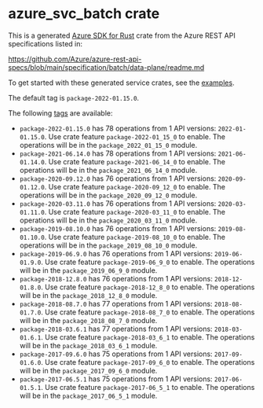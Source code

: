 # azure_svc_batch crate

This is a generated [Azure SDK for Rust](https://github.com/Azure/azure-sdk-for-rust) crate from the Azure REST API specifications listed in:

https://github.com/Azure/azure-rest-api-specs/blob/main/specification/batch/data-plane/readme.md

To get started with these generated service crates, see the [examples](https://github.com/Azure/azure-sdk-for-rust/blob/main/services/README.md#examples).

The default tag is `package-2022-01.15.0`.

The following [tags](https://github.com/Azure/azure-sdk-for-rust/blob/main/services/tags.md) are available:

- `package-2022-01.15.0` has 78 operations from 1 API versions: `2022-01-01.15.0`. Use crate feature `package-2022-01_15_0` to enable. The operations will be in the `package_2022_01_15_0` module.
- `package-2021-06.14.0` has 78 operations from 1 API versions: `2021-06-01.14.0`. Use crate feature `package-2021-06_14_0` to enable. The operations will be in the `package_2021_06_14_0` module.
- `package-2020-09.12.0` has 76 operations from 1 API versions: `2020-09-01.12.0`. Use crate feature `package-2020-09_12_0` to enable. The operations will be in the `package_2020_09_12_0` module.
- `package-2020-03.11.0` has 76 operations from 1 API versions: `2020-03-01.11.0`. Use crate feature `package-2020-03_11_0` to enable. The operations will be in the `package_2020_03_11_0` module.
- `package-2019-08.10.0` has 76 operations from 1 API versions: `2019-08-01.10.0`. Use crate feature `package-2019-08_10_0` to enable. The operations will be in the `package_2019_08_10_0` module.
- `package-2019-06.9.0` has 76 operations from 1 API versions: `2019-06-01.9.0`. Use crate feature `package-2019-06_9_0` to enable. The operations will be in the `package_2019_06_9_0` module.
- `package-2018-12.8.0` has 76 operations from 1 API versions: `2018-12-01.8.0`. Use crate feature `package-2018-12_8_0` to enable. The operations will be in the `package_2018_12_8_0` module.
- `package-2018-08.7.0` has 77 operations from 1 API versions: `2018-08-01.7.0`. Use crate feature `package-2018-08_7_0` to enable. The operations will be in the `package_2018_08_7_0` module.
- `package-2018-03.6.1` has 77 operations from 1 API versions: `2018-03-01.6.1`. Use crate feature `package-2018-03_6_1` to enable. The operations will be in the `package_2018_03_6_1` module.
- `package-2017-09.6.0` has 75 operations from 1 API versions: `2017-09-01.6.0`. Use crate feature `package-2017-09_6_0` to enable. The operations will be in the `package_2017_09_6_0` module.
- `package-2017-06.5.1` has 75 operations from 1 API versions: `2017-06-01.5.1`. Use crate feature `package-2017-06_5_1` to enable. The operations will be in the `package_2017_06_5_1` module.